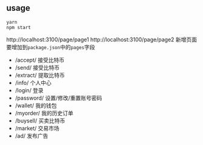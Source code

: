 ## usage
```
yarn 
npm start
```
http://localhost:3100/page/page1
http://localhost:3100/page/page2
新增页面要增加到`package.json`中的`pages`字段

* /accept/     接受比特币
* /send/       接受比特币
* /extract/    提取比特币
* /info/       个人中心
* /login/      登录
* /password/   设置/修改/重置账号密码
* /wallet/     我的钱包
* /myorder/    我的历史订单
* /buysell/    买卖比特币
* /market/     交易市场
* /ad/         发布广告
